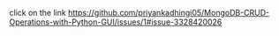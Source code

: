 click on the link https://github.com/priyankadhingi05/MongoDB-CRUD-Operations-with-Python-GUI/issues/1#issue-3328420026
